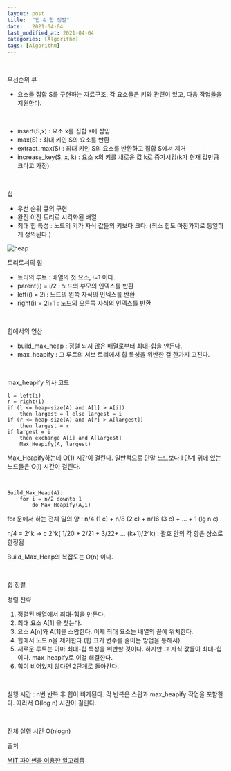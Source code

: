 ```yaml
---
layout: post
title:  "힙 & 힙 정렬"
date:   2021-04-04
last_modified_at: 2021-04-04
categories: [Algorithm]
tags: [Algorithm]
---
```


<br/>

우선순위 큐

- 요소들 집합 S를 구현하는 자료구조, 각 요소들은 키와 관련이 있고, 다음 작업들을 지원한다.

<br/>

- insert(S,x) : 요소 x를 집합 s에 삽입
- max(S) : 최대 키인 S의 요소를 반환
- extract_max(S) : 최대 키인 S의 요소를 반환하고 집합 S에서 제거
- increase_key(S, x, k) : 요소 x의 키를 새로운 값 k로 증가시킴(k가 현재 값만큼 크다고 가정)

<br/>

힙
- 우선 순위 큐의 구현
- 완전 이진 트리로 시각화된 배열
- 최대 힙 특성 : 노드의 키가 자식 값들의 키보다 크다. (최소 힙도 마찬가지로 동일하게 정의된다.)

<img src="../../../assets/images/heap.PNG" alt="heap" />

<br/>

트리로서의 힙

- 트리의 루트 : 배열의 첫 요소, i=1 이다.
- parent(i) = i/2 : 노드의 부모의 인덱스를 반환
- left(i) = 2i : 노드의 왼쪽 자식의 인덱스를 반환
- right(i) = 2i+1 : 노드의 오른쪽 자식의 인덱스를 반환

<br/>

힙에서의 연산

- build_max_heap : 정렬 되지 않은 배열로부터 최대-힙을 만든다.
- max_heapify : 그 루트의 서브 트리에서 힙 특성을 위반한 걸 한가지 고친다.

<br/>

max_heapify 의사 코드

```
l = left(i)
r = right(i)
if (l <= heap-size(A) and A[l] > A[i])
    then largest = l else largest = i
if (r <= heap-size(A) and A[r] > A[largest])
    then largest = r
if largest = i
    then exchange A[i] and A[largest]
    Max_Heapify(A, largest)
```

Max_Heapify하는데 O(1) 시간이 걸린다. 일반적으로 단말 노드보다 l 단계 위에 
있는 노드들은 O(l) 시간이 걸린다. 

<br/>

```
Build_Max_Heap(A):
    for i = n/2 downto 1
        do Max_Heapify(A,i)
```

for 문에서 하는 전체 일의 양 :  n/4 (1 c) + n/8 (2 c) + n/16 (3 c) + … + 1 (lg n c)

n/4 = 2^k -> c 2^k( 1/20 + 2/21 + 3/22+ … (k+1)/2^k) : 괄호 안의 각 항은 상소로 한정됨

Build_Max_Heap의 복잡도는 O(n) 이다.

<br/>

힙 정렬

정렬 전략 

1. 정렬된 배열에서 최대-힙을 만든다.
2. 최대 요소 A[1] 을 찾는다.
3. 요소 A[n]와 A[1]을 스왑한다. 이제 최대 요소는 배열의 끝에 위치한다.
4. 힙에서 노드 n을 제거한다.(힙 크기 변수를 줄이는 방법을 통해서)
5. 새로운 루트는 아마 최대-힙 특성을 위반할 것이다. 하지만 그 자식 값들이 최대-힙이다.
max_heapify로 이걸 해결한다.
6. 힙이 비어있지 않다면 2단계로 돌아간다.

<br/>

실행 시간 : n번 반복 후 힙이 비게된다. 각 반복은 스왑과 max_heapify 작업을 포함한다.
따라서 O(log n) 시간이 걸린다.

<br/>

전체 실행 시간 O(nlogn)


출처

[MIT 파이썬을 이용한 알고리즘](https://www.boostcourse.org/cs113/lecture/540275?isDesc=false)
